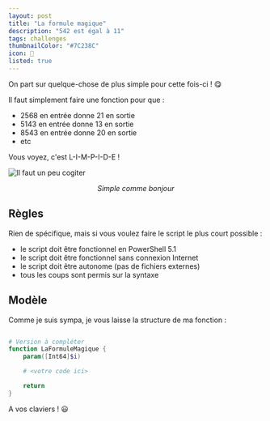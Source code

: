 ```yaml
---
layout: post
title: "La formule magique"
description: "542 est égal à 11"
tags: challenges
thumbnailColor: "#7C238C"
icon: 🎩
listed: true
---
```


On part sur quelque-chose de plus simple pour cette fois-ci ! 😋

Il faut simplement faire une fonction pour que :

- 2568 en entrée donne 21 en sortie
- 5143 en entrée donne 13 en sortie
- 8543 en entrée donne 20 en sortie
- etc

Vous voyez, c'est L-I-M-P-I-D-E !

![Il faut un peu cogiter](https://media.giphy.com/media/d3mlE7uhX8KFgEmY/giphy.gif)

<div style="text-align: center">
  <i>Simple comme bonjour</i>
</div>

## Règles

Rien de spécifique, mais si vous voulez faire le script le plus court possible :

- le script doit être fonctionnel en PowerShell 5.1
- le script doit être fonctionnel sans connexion Internet
- le script doit être autonome (pas de fichiers externes)
- tous les coups sont permis sur la syntaxe

## Modèle

Comme je suis sympa, je vous laisse la structure de ma fonction :

```powershell

# Version à compléter
function LaFormuleMagique {
    param([Int64]$i)

    # <votre code ici>

    return 
}

```

A vos claviers ! 😃